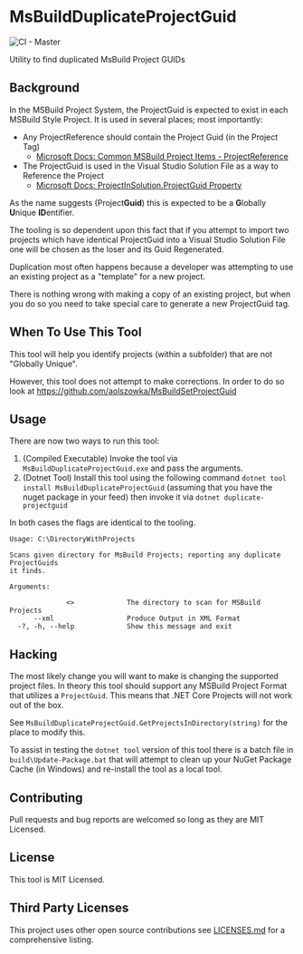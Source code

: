 # MsBuildDuplicateProjectGuid
![CI - Master](https://github.com/aolszowka/MsBuildDuplicateProjectGuid/workflows/CI/badge.svg?branch=master)

Utility to find duplicated MsBuild Project GUIDs

## Background
In the MSBuild Project System, the ProjectGuid is expected to exist in each MSBuild Style Project. It is used in several places; most importantly:

* Any ProjectReference should contain the Project Guid (in the Project Tag)
    * [Microsoft Docs: Common MSBuild Project Items - ProjectReference](https://docs.microsoft.com/en-us/visualstudio/msbuild/common-msbuild-project-items?view=vs-2017#projectreference)
* The ProjectGuid is used in the Visual Studio Solution File as a way to Reference the Project
    * [Microsoft Docs: ProjectInSolution.ProjectGuid Property](https://docs.microsoft.com/en-us/dotnet/api/microsoft.visualstudio.workspace.extensions.msbuild.projectinsolution.projectguid?view=visualstudiosdk-2017)

As the name suggests (Project**Guid**) this is expected to be a **G**lobally **U**nique **ID**entifier.

The tooling is so dependent upon this fact that if you attempt to import two projects which have identical ProjectGuid into a Visual Studio Solution File one will be chosen as the loser and its Guid Regenerated.

Duplication most often happens because a developer was attempting to use an existing project as a "template" for a new project.

There is nothing wrong with making a copy of an existing project, but when you do so you need to take special care to generate a new ProjectGuid tag.

## When To Use This Tool
This tool will help you identify projects (within a subfolder) that are not "Globally Unique".

However, this tool does not attempt to make corrections. In order to do so look at https://github.com/aolszowka/MsBuildSetProjectGuid


## Usage
There are now two ways to run this tool:

1. (Compiled Executable) Invoke the tool via `MsBuildDuplicateProjectGuid.exe` and pass the arguments.
2. (Dotnet Tool) Install this tool using the following command `dotnet tool install MsBuildDuplicateProjectGuid` (assuming that you have the nuget package in your feed) then invoke it via `dotnet duplicate-projectguid`

In both cases the flags are identical to the tooling.

```
Usage: C:\DirectoryWithProjects

Scans given directory for MsBuild Projects; reporting any duplicate ProjectGuids
it finds.

Arguments:

              <>             The directory to scan for MSBuild Projects
      --xml                  Produce Output in XML Format
  -?, -h, --help             Show this message and exit
```

## Hacking
The most likely change you will want to make is changing the supported project files. In theory this tool should support any MSBuild Project Format that utilizes a `ProjectGuid`. This means that .NET Core Projects will not work out of the box.

See `MsBuildDuplicateProjectGuid.GetProjectsInDirectory(string)` for the place to modify this.

To assist in testing the `dotnet tool` version of this tool there is a batch file in `build\Update-Package.bat` that will attempt to clean up your NuGet Package Cache (in Windows) and re-install the tool as a local tool.

## Contributing
Pull requests and bug reports are welcomed so long as they are MIT Licensed.

## License
This tool is MIT Licensed.

## Third Party Licenses
This project uses other open source contributions see [LICENSES.md](LICENSES.md) for a comprehensive listing.
